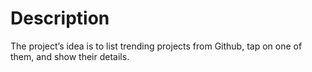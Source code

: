 # Description

The project’s idea is to list trending projects from Github, tap on one of them, and show their details.
